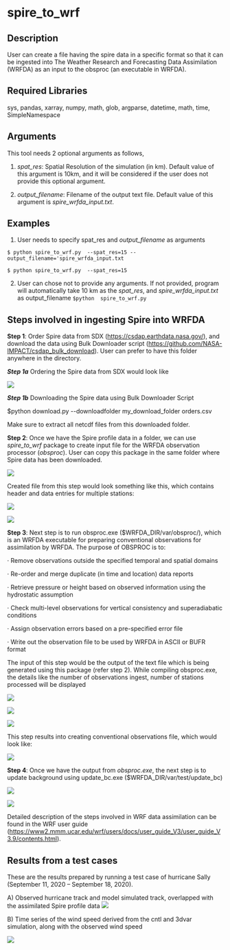 # spire_to_wrf

## Description
User can create a file having the spire data in a specific format so that it can be ingested into The Weather Research and Forecasting Data Assimilation (WRFDA) as an input to the obsproc (an executable in WRFDA).

## Required Libraries
sys, pandas, xarray, numpy, math, glob, argparse, datetime, math, time, SimpleNamespace

## Arguments
This tool needs 2 optional arguments as follows,

1. _spat_res_: Spatial Resolution of the simulation (in km). Default value of this argument is 10km, and it will be considered if the user does not provide this optional argument.

2. _output_filename_: Filename of the output text file. Default value of this argument is _spire_wrfda_input.txt_.


## Examples 

1. User needs to specify spat_res and _output_filename_ as arguments

`$ python spire_to_wrf.py  --spat_res=15 --output_filename='spire_wrfda_input.txt`

`$ python spire_to_wrf.py  --spat_res=15`


2. User can chose not to provide any arguments. If not provided, program will automatically take 10 km as the _spat_res_, and _spire_wrfda_input.txt_ as output_filename
`$python  spire_to_wrf.py`


## Steps involved in ingesting Spire into WRFDA
**Step 1**: Order Spire data from SDX (https://csdap.earthdata.nasa.gov/), and download the data using Bulk Downloader script (https://github.com/NASA-IMPACT/csdap_bulk_download). User can prefer to have this folder anywhere in the directory. 

***Step 1a***
Ordering the Spire data from SDX would look like

![](screenshots/image01.jpg)

***Step 1b***
Downloading the Spire data using Bulk Downloader Script

$python download.py --downloadfolder my_download_folder orders.csv

Make sure to extract all netcdf files from this downloaded folder.

**Step 2**: Once we have the Spire profile data in a folder, we can use _spire_to_wrf_ package to create input file for the WRFDA observation processor (_obsproc_). User can copy this package in the same folder where Spire data has been downloaded.

![](screenshots/image04.jpg)

Created file from this step would look something like this, which contains header and data entries for multiple stations:

![](screenshots/image05.jpg)

![](screenshots/image06.jpg)

**Step 3**: Next step is to run obsproc.exe ($WRFDA_DIR/var/obsproc/), which is an WRFDA executable for preparing conventional observations for assimilation by WRFDA. The purpose of OBSPROC is to:

·       Remove observations outside the specified temporal and spatial domains

·       Re-order and merge duplicate (in time and location) data reports

·       Retrieve pressure or height based on observed information using the hydrostatic assumption

·       Check multi-level observations for  vertical consistency and superadiabatic conditions

·       Assign observation errors based on a pre-specified error file

·       Write out the observation file to be used by WRFDA in ASCII or BUFR format

The input of this step would be the output of the text file which is being generated using this package (refer step 2). While compiling obsproc.exe, the details like the number of observations ingest, number of stations processed will be displayed

![](screenshots/image07.jpg)

![](screenshots/image08.jpg)

![](screenshots/image09.jpg)

This step results into creating conventional observations file, which would look like:

![](screenshots/image10.jpg)


**Step 4**: Once we have the output from _obsproc.exe_, the next step is to update background using update_bc.exe ($WRFDA_DIR/var/test/update_bc)

![](screenshots/image11.jpg)

![](screenshots/image12.jpg)

Detailed description of the steps involved in WRF data assimilation can be found in the WRF user guide (https://www2.mmm.ucar.edu/wrf/users/docs/user_guide_V3/user_guide_V3.9/contents.html).


## Results from a test cases

These are the results prepared by running a test case of hurricane Sally (September 11, 2020 – September 18, 2020).

A)  Observed hurricane track and model simulated track, overlapped with the assimilated Spire profile data
![](screenshots/image13.jpg)

B) Time series of the wind speed derived from the cntl and 3dvar simulation, along with the observed wind speed

![](screenshots/image14.jpg)
